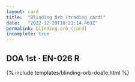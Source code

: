 ```yaml
---
layout: card
title:  "Blinding Orb (trading card)"
date:   "2022-12-29T10:21:14.463Z"
permalink: blinding-orb_(card)
incomplete: true
---
```


## DOA 1st &middot; EN-026 R

{% include templates/blinding-orb-doa1e.html %}
